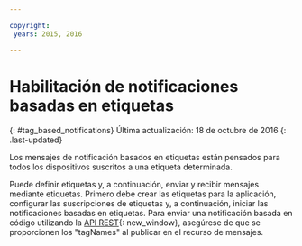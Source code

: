 ```yaml
---

copyright:
 years: 2015, 2016

---
```


# Habilitación de notificaciones basadas en etiquetas
{: #tag_based_notifications}
Última actualización: 18 de octubre de 2016
{: .last-updated}

Los mensajes de notificación basados en etiquetas están pensados para todos los dispositivos suscritos a una etiqueta determinada. 

Puede definir etiquetas y, a continuación, enviar y recibir mensajes mediante etiquetas. Primero debe crear las etiquetas para la aplicación, configurar las suscripciones de etiquetas y, a continuación, iniciar las notificaciones basadas en etiquetas. Para enviar una notificación basada en código utilizando la [API REST](https://mobile.{DomainName}/imfpush/){: new_window}, asegúrese de que se proporcionen los "tagNames" al publicar en el recurso de mensajes.
